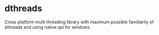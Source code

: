 # dthreads

Cross platform multi threading library with maximum possible familiarity of pthreads and using native api for windows.
